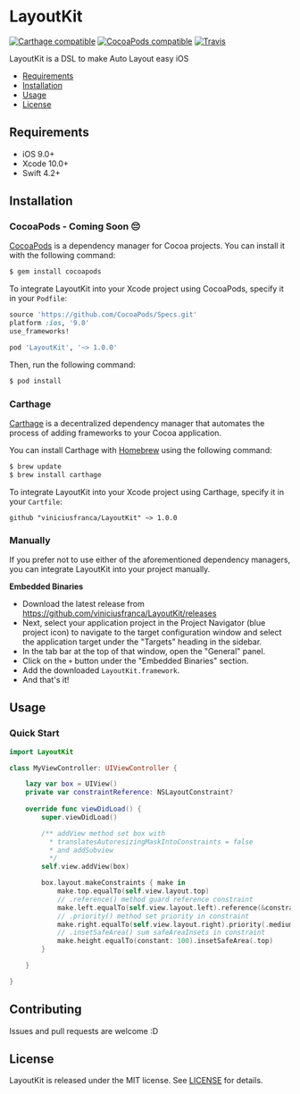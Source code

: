 # LayoutKit

[![Carthage compatible](https://img.shields.io/badge/Carthage-compatible-4BC51D.svg?style=flat)](https://github.com/Carthage/Carthage)
[![CocoaPods compatible](https://img.shields.io/cocoapods/v/LayoutKit.svg)](https://cocoapods.org/pods/LayoutKit)
[![Travis](https://img.shields.io/travis/viniciusfranca/LayoutKit/master.svg)](https://travis-ci.org/viniciusfranca/LayoutKit/branches)

LayoutKit is a DSL to make Auto Layout easy iOS

- [Requirements](#requirements)
- [Installation](#installation)
- [Usage](#usage)
- [License](#license)

## Requirements

- iOS 9.0+
- Xcode 10.0+
- Swift 4.2+

## Installation

### CocoaPods - Coming Soon 😔

[CocoaPods](http://cocoapods.org) is a dependency manager for Cocoa projects. You can install it with the following command:

```bash
$ gem install cocoapods
```

To integrate LayoutKit into your Xcode project using CocoaPods, specify it in your `Podfile`:

```ruby
source 'https://github.com/CocoaPods/Specs.git'
platform :ios, '9.0'
use_frameworks!

pod 'LayoutKit', '~> 1.0.0'
```

Then, run the following command:

```bash
$ pod install
```

### Carthage

[Carthage](https://github.com/Carthage/Carthage) is a decentralized dependency manager that automates the process of adding frameworks to your Cocoa application.

You can install Carthage with [Homebrew](http://brew.sh/) using the following command:

```bash
$ brew update
$ brew install carthage
```

To integrate LayoutKit into your Xcode project using Carthage, specify it in your `Cartfile`:

```ogdl
github "viniciusfranca/LayoutKit" ~> 1.0.0
```

### Manually

If you prefer not to use either of the aforementioned dependency managers, you can integrate LayoutKit into your project manually.

<strong>Embedded Binaries</strong>

- Download the latest release from https://github.com/viniciusfranca/LayoutKit/releases
- Next, select your application project in the Project Navigator (blue project icon) to navigate to the target configuration window and select the application target under the "Targets" heading in the sidebar.
- In the tab bar at the top of that window, open the "General" panel.
- Click on the `+` button under the "Embedded Binaries" section.
- Add the downloaded `LayoutKit.framework`.
- And that's it!

## Usage

### Quick Start

```swift
import LayoutKit

class MyViewController: UIViewController {

    lazy var box = UIView()
    private var constraintReference: NSLayoutConstraint?
    
    override func viewDidLoad() {
        super.viewDidLoad()

        /** addView method set box with 
          * translatesAutoresizingMaskIntoConstraints = false 
          * and addSubview
          */
        self.view.addView(box)

        box.layout.makeConstraints { make in
            make.top.equalTo(self.view.layout.top)
            // .reference() method guard reference constraint
            make.left.equalTo(self.view.layout.left).reference(&constraintReference)
            // .priority() method set priority in constraint
            make.right.equalTo(self.view.layout.right).priority(.medium)
            // .insetSafeArea() sum safeAreaInsets in constraint
            make.height.equalTo(constant: 100).insetSafeArea(.top)
        }

    }

}
```

## Contributing

Issues and pull requests are welcome :D

## License

LayoutKit is released under the MIT license. See [LICENSE](https://github.com/viniciusfranca/LayoutKit/blob/master/LICENSE) for details.
